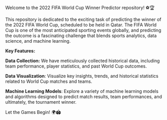 
Welcome to the 2022 FIFA World Cup Winner Predictor repository! ⚽🏆

This repository is dedicated to the exciting task of predicting the winner of the 2022 FIFA World Cup, scheduled to be held in Qatar. The FIFA World Cup is one of the most anticipated sporting events globally, and predicting the outcome is a fascinating challenge that blends sports analytics, data science, and machine learning.

**Key Features:**

**Data Collection:** We have meticulously collected historical data, including team performance, player statistics, and past World Cup outcomes.

**Data Visualization**: Visualize key insights, trends, and historical statistics related to World Cup matches and teams.

**Machine Learning Models**: Explore a variety of machine learning models and algorithms designed to predict match results, team performances, and ultimately, the tournament winner.

Let the Games Begin! 🌍🏟️
